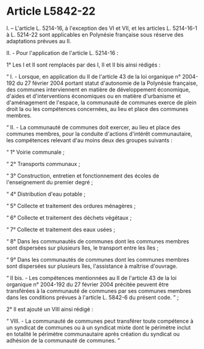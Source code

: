 # Article L5842-22

I. – L'article L. 5214-16, à l'exception des VI et VII, et les articles L. 5214-16-1 à L. 5214-22 sont applicables en
Polynésie française sous réserve des adaptations prévues au II.

II. - Pour l'application de l'article L. 5214-16 :

1° Les I et II sont remplacés par des I, II et II bis ainsi rédigés :

“ I. - Lorsque, en application du II de l'article 43 de la loi organique n° 2004-192 du 27 février 2004 portant statut
d'autonomie de la Polynésie française, des communes interviennent en matière de développement économique, d'aides et
d'interventions économiques ou en matière d'urbanisme et d'aménagement de l'espace, la communauté de communes exerce de plein
droit la ou les compétences concernées, au lieu et place des communes membres.

“ II. - La communauté de communes doit exercer, au lieu et place des communes membres, pour la conduite d'actions d'intérêt
communautaire, les compétences relevant d'au moins deux des groupes suivants :

“ 1° Voirie communale ;

“ 2° Transports communaux ;

“ 3° Construction, entretien et fonctionnement des écoles de l'enseignement du premier degré ;

“ 4° Distribution d'eau potable ;

“ 5° Collecte et traitement des ordures ménagères ;

“ 6° Collecte et traitement des déchets végétaux ;

“ 7° Collecte et traitement des eaux usées ;

“ 8° Dans les communautés de communes dont les communes membres sont dispersées sur plusieurs îles, le transport entre les
îles ;

“ 9° Dans les communautés de communes dont les communes membres sont dispersées sur plusieurs îles, l'assistance à maîtrise
d'ouvrage.

“ II bis. - Les compétences mentionnées au II de l'article 43 de la loi organique n° 2004-192 du 27 février 2004 précitée
peuvent être transférées à la communauté de communes par ses communes membres dans les conditions prévues à l'article L.
5842-6 du présent code. ” ;

2° Il est ajouté un VIII ainsi rédigé :

“ VIII. - La communauté de communes peut transférer toute compétence à un syndicat de communes ou à un syndicat mixte dont le
périmètre inclut en totalité le périmètre communautaire après création du syndicat ou adhésion de la communauté de communes.
”

